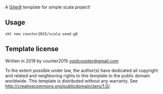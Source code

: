 A [Giter8][g8] template for simple scala project!


## Usage
```
sbt new counter2015/scala-seed.g8
```


Template license
----------------
Written in 2019 by counter2015 <voidcounter@gmail.com>

To the extent possible under law, the author(s) have dedicated all copyright and related
and neighboring rights to this template to the public domain worldwide.
This template is distributed without any warranty. See <http://creativecommons.org/publicdomain/zero/1.0/>.

[g8]: http://www.foundweekends.org/giter8/
